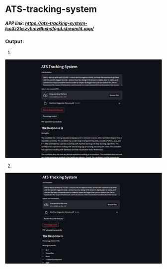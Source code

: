 # ATS-tracking-system


##### APP link: https://ats-tracking-system-lcc3z2bszyhmv6hxhsfcgd.streamlit.app/

### Output:

1.
![alt text](output1.png)

2.
![alt text](output2.png)
